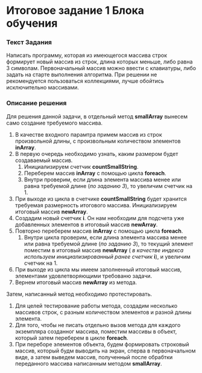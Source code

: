 # Итоговое задание 1 Блока обучения
### Текст Задания

Написать программу, которая из имеющегося массива строк формирует новый массив из строк, длина которых меньше, либо равна 3 символам. Первоначальный массив можно ввести с клавиатуры, либо задать на старте выполнения алгоритма. При решении не рекомендуется пользоваться коллекциями, лучше обойтись исключительно массивами.

### Описание решения

Для решения данной задачи, в отдельный метод **smallArray** вынесем само создание требуемого массива. 
1. В качестве входного парамтра примем массив из строк произвольной длины, с произвольным количеством элементов **inArray**.
2. В первую очередь необходимо узнать, каким размером будет создаваемый массив. 
    1. Инициализируем счетчик **countSmallString**.
    2. Переберем массив **inArray** с помощью цикла **foreach**. 
    3. Внутри проверим, если длина элемента массива менее или равна требуемой длине (*по заданию 3*), то увеличим счетчик на 1.
3. При выходе из цикла в счетчике **countSmallString** будет хранится требуемая размерность итогового массива. Инициализируем итоговый массив **newArray**.
4. Создадим новый счетчик **i**. Он нам необходим для подсчета уже добавленных элементов в итоговый массив **newArray**.
5. Повторно переберем массив **inArray** с помощью цикла **foreach**.
    1. Внутри цикла проверим, если длина элемента массива менее или равна требуемой длине (*по заданию 3*), то текущий элемент поместим в итоговый массив **newArray** ( _в качестве индекса используем инициализированный ранее счетчик_ **i**), и увеличим счетчик на 1.
6. При выходе из цикла мы имеем заполненный итоговый массив, элементами удовлетворяющими требованю задачи.
7. Вернем итоговый массив **newArray** из метода.

Затем, написанный метод необходимо протестировать.
1. Для целей тестирование работы метода, создадим несколько массивов строк, с разным количеством элементов и разной длины элемента.
2. Для того, чтобы не писать отдельно вызов метода для каждого экземпляра созданног массива, поместим массивы в объект, который затем переберем в цикле **foreach**.
3. При переборе элементов объекта, будем формировать строковый массив, который будм выводить на экран, сперва в первоначальном виде, а затем выведем массив, полученный после обрабтки переданного массива написанным методом **smallArray**.

